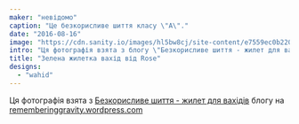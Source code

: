 ```yaml
---
maker: "невідомо"
caption: "Це безкорисливе шиття класу \"А\"."
date: "2016-08-16"
image: "https://cdn.sanity.io/images/hl5bw8cj/site-content/e7559ec0b220cf12bf7457c3816db1771737b30f-579x699.jpg"
intro: "Ця фотографія взята з блогу \"Безкорисливе шиття - жилет для вахідів\" на rememberinggravity.wordpress.com"
title: "Зелена жилетка вахід від Rose"
designs:
  - "wahid"
---
```



Ця фотографія взята з [Безкорисливе шиття - жилет для вахідів](https://rememberinggravity.wordpress.com/2016/08/17/unselfish-sewing-wahid-waistcoat/) блогу на [rememberinggravity.wordpress.com](https://rememberinggravity.wordpress.com/)


